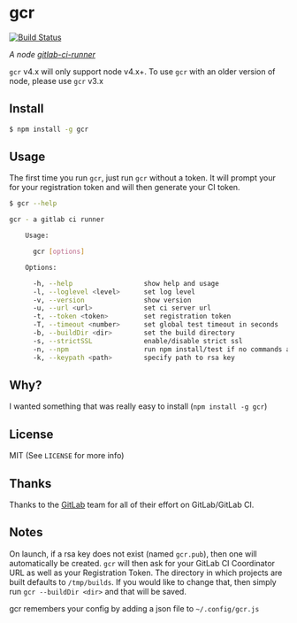# gcr

[![Build Status](https://travis-ci.org/evanlucas/gcr.svg?branch=master)](https://travis-ci.org/evanlucas/gcr)


*A node [gitlab-ci-runner](https://github.com/gitlabhq/gitlab-ci-runner)*

`gcr` v4.x will only support node v4.x+. To use `gcr` with an older version
of node, please use `gcr` v3.x

## Install

```bash
$ npm install -g gcr
```

## Usage

The first time you run `gcr`, just run `gcr` without a token.  It will prompt your for your registration token and will then generate your CI token.

```bash
$ gcr --help

gcr - a gitlab ci runner

    Usage:

      gcr [options]

    Options:

      -h, --help                  show help and usage
      -l, --loglevel <level>      set log level
      -v, --version               show version
      -u, --url <url>             set ci server url
      -t, --token <token>         set registration token
      -T, --timeout <number>      set global test timeout in seconds
      -b, --buildDir <dir>        set the build directory
      -s, --strictSSL             enable/disable strict ssl
      -n, --npm                   run npm install/test if no commands are present
      -k, --keypath <path>        specify path to rsa key
```

## Why?

I wanted something that was really easy to install (`npm install -g gcr`)

## License

MIT (See `LICENSE` for more info)

## Thanks

Thanks to the [GitLab](http://gitlab.org) team for all of their effort on GitLab/GitLab CI.

## Notes

On launch, if a rsa key does not exist (named `gcr.pub`), then one will automatically be created.  `gcr` will then ask for your GitLab CI Coordinator URL as well as your Registration Token.  The directory in which projects are built defaults to `/tmp/builds`.  If you would like to change that, then simply run `gcr --buildDir <dir>` and that will be saved.

gcr remembers your config by adding a json file to `~/.config/gcr.js`
